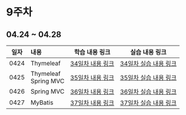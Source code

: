 # 9주차

## 04.24 ~ 04.28

|  일자  | 내용                            |           학습 내용 링크           |          실습 내용 링크           |
|:----:|:------------------------------|:----------------------------:|:---------------------------:|
| 0424 | Thymeleaf<br/>                | [34일차 내용 링크](./day34/course) | [34일차 실습 내용 링크](./day34/hw) |
| 0425 | Thymeleaf<br/>Spring MVC<br/> | [35일차 내용 링크](./day35/course) | [35일차 실습 내용 링크](./day35/hw) |
| 0426 | Spring MVC<br/>               | [36일차 내용 링크](./day36/course) | [36일차 실습 내용 링크](./day36/hw) |
| 0427 | MyBatis<br/>                  | [37일차 내용 링크](./day37/course) | [37일차 실습 내용 링크](./day37/hw) |
